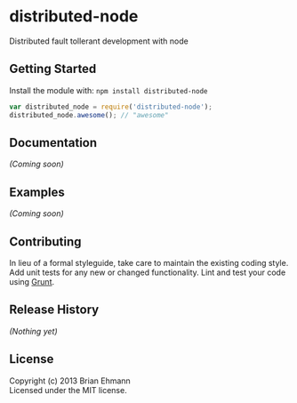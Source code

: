 # distributed-node

Distributed fault tollerant development with node

## Getting Started
Install the module with: `npm install distributed-node`

```javascript
var distributed_node = require('distributed-node');
distributed_node.awesome(); // "awesome"
```

## Documentation
_(Coming soon)_

## Examples
_(Coming soon)_

## Contributing
In lieu of a formal styleguide, take care to maintain the existing coding style. Add unit tests for any new or changed functionality. Lint and test your code using [Grunt](http://gruntjs.com/).

## Release History
_(Nothing yet)_

## License
Copyright (c) 2013 Brian Ehmann  
Licensed under the MIT license.
